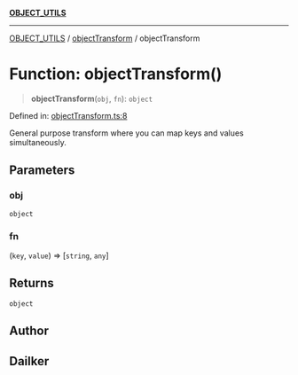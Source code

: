 [**OBJECT_UTILS**](../../README.md)

***

[OBJECT_UTILS](../../README.md) / [objectTransform](../README.md) / objectTransform

# Function: objectTransform()

> **objectTransform**(`obj`, `fn`): `object`

Defined in: [objectTransform.ts:8](https://github.com/dailker/everyutil/blob/2a1290e25c1270a5e1af64099b97f8d5fc086e59/src/object/objectTransform.ts#L8)

General purpose transform where you can map keys and values simultaneously.

## Parameters

### obj

`object`

### fn

(`key`, `value`) => \[`string`, `any`\]

## Returns

`object`

## Author

## Dailker
